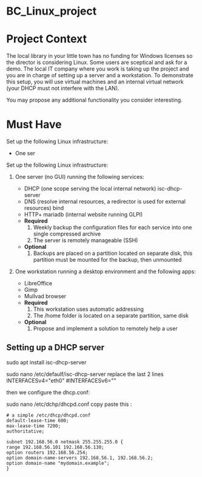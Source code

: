 # BC_Linux_project

# Project Context
The local library in your little town has no funding for Windows licenses so the director is considering Linux. Some users are sceptical and ask for a demo. The local IT company where you work is taking up the project and you are in charge of setting up a server and a workstation. To demonstrate this setup, you will use virtual machines and an internal virtual network (your DHCP must not interfere with the LAN).

You may propose any additional functionality you consider interesting.

# Must Have

Set up the following Linux infrastructure:
   - One ser
  

Set up the following Linux infrastructure:

1. One server (no GUI) running the following services:
    - DHCP (one scope serving the local internal network)  isc-dhcp-server
    - DNS (resolve internal resources, a redirector is used for external resources) bind
    - HTTP+ mariadb (internal website running GLPI)
    - **Required**
        1. Weekly backup the configuration files for each service into one single compressed archive
        2. The server is remotely manageable (SSH)
    - **Optional**
        1. Backups are placed on a partition located on  separate disk, this partition must be mounted for the backup, then unmounted

2. One workstation running a desktop environment and the following apps:
    - LibreOffice
    - Gimp
    - Mullvad browser
    - **Required** 
        1. This workstation uses automatic addressing
        2. The /home folder is located on a separate partition, same disk 
    - **Optional**
        1. Propose and implement a solution to remotely help a user

## Setting up a DHCP server

sudo apt install isc-dhcp-server

sudo nano /etc/defaulf/isc-dhcp-server
replace the last 2 lines
INTERFACESv4="eth0"
#INTERFACESv6=""

then we configure the dhcp.conf:

sudo nano /etc/dchp/dhcpd.conf
 copy paste this :

 ```
# a simple /etc/dhcp/dhcpd.conf
default-lease-time 600;
max-lease-time 7200;
authoritative;
 
subnet 192.168.56.0 netmask 255.255.255.0 {
 range 192.168.56.101 192.168.56.130;
 option routers 192.168.56.254;
 option domain-name-servers 192.168.56.1, 192.168.56.2;
 option domain-name "mydomain.example";
}
```
 
     
